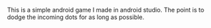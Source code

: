 This is a simple android game I made in android studio.  The point is to dodge the incoming dots for as long as possible.
